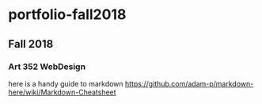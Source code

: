 # portfolio-fall2018
## Fall 2018
### Art 352 WebDesign

here is a handy guide to markdown https://github.com/adam-p/markdown-here/wiki/Markdown-Cheatsheet
